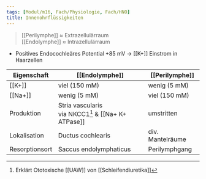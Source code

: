 ```yaml
---
tags: [Modul/m16, Fach/Physiologie, Fach/HNO]
title: Innenohrflüssigkeiten
---
```

> [[Perilymphe]] ≈ Extrazellulärraum<br>
> [[Endolymphe]] ≈ Intrazellulärraum
- Positives Endocochleäres Potential +85 mV → [[K+]] Einstrom in Haarzellen

|Eigenschaft|[[Endolymphe]]|[[Perilymphe]]|
|-|-|-|
|[[K+]]|viel (150 mM)|wenig (5 mM)|
|[[Na+]]|wenig (5 mM)|viel (150 mM)|
|Produktion|Stria vascularis<br>via NKCC1[^1] & [[Na+ K+ ATPase]]|umstritten|
|Lokalisation|Ductus cochlearis|div. Mantelräume|
|Resorptionsort|Saccus endolymphaticus|Perilymphgang|


[^1]: Erklärt Ototoxische [[UAW]] von [[Schleifendiuretika]]